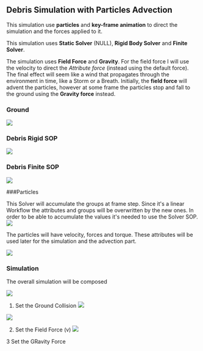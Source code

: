 ## Debris Simulation with Particles Advection

This simulation use **particles** and **key-frame animation** to direct the simulation and the forces applied to it.

This simulation uses **Static Solver** (NULL), **Rigid Body Solver** and **Finite Solver**. 

The simulation uses **Field Force** and **Gravity**. For the field force I will use the velocity to direct the _Attribute force_ (instead using the default force).
The final effect will seem like a wind that propagates through the environment in time, like a Storm or a Breath. Initially, the **field force** will advent the particles, however at some frame the particles stop and fall to the ground using the **Gravity force** instead.

### Ground

![](https://github.com/jsa4000/SideFX-HOUDINI/blob/master/Samples/Images/debris_particles_sim-GroundSOP.jpg)

### Debris Rigid SOP

![](https://github.com/jsa4000/SideFX-HOUDINI/blob/master/Samples/Images/debris_particles_sim-RigidSOP.jpg)

### Debris Finite SOP

![](https://github.com/jsa4000/SideFX-HOUDINI/blob/master/Samples/Images/debris_particles_sim-FiniteSOP.jpg)

###Particles

This Solver will accumulate the groups at frame step. Since it's a linear Workflow the attributes and groups will be overwritten by the new ones. In order to be able to accumulate the values it's needed to use the Solver SOP.
![](https://github.com/jsa4000/SideFX-HOUDINI/blob/master/Samples/Images/debris_particles_sim-particlesSOP.jpg)

The particles will have velocity, forces and torque. These attributes will be used later for the simulation and the advection part.

![](https://github.com/jsa4000/SideFX-HOUDINI/blob/master/Samples/Images/debris_particles_sim-particlesPOP.jpg)



### Simulation

The overall simulation will be composed

![](https://github.com/jsa4000/SideFX-HOUDINI/blob/master/Samples/Images/debris_particles_sim-SimDOP.jpg)

1. Set the Ground Collision
![](https://github.com/jsa4000/SideFX-HOUDINI/blob/master/Samples/Images/debris_particles_sim-RIGIDColDOP.jpg)


![](https://github.com/jsa4000/SideFX-HOUDINI/blob/master/Samples/Images/debris_particles_sim-FINITEvsBulltetDOP.jpg)



2. Set the Field Force (v)
![](https://github.com/jsa4000/SideFX-HOUDINI/blob/master/Samples/Images/debris_particles_sim-FieldForceDOP.jpg)

3 Set the GRavity Force






